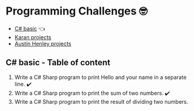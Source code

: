 # Programming Challenges :nerd_face:

* [C# basic](https://www.w3resource.com/csharp-exercises/basic/index.php) :point_left:
* [Karan projects](https://github.com/karan/Projects)
* [Austin Henley projects](https://austinhenley.com/blog/challengingprojects.html)

## C# basic - Table of content
1. Write a C# Sharp program to print Hello and your name in a separate line. ✔️
2. Write a C# Sharp program to print the sum of two numbers. ✔️
3. Write a C# Sharp program to print the result of dividing two numbers.






